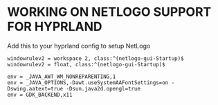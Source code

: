 # WORKING ON NETLOGO SUPPORT FOR HYPRLAND

Add this to your hyprland config to setup NetLogo 

```
windowrulev2 = workspace 2, class:^(netlogo-gui-Startup)$
windowrulev2 = float, class:^(netlogo-gui-Startup)$

env = _JAVA_AWT_WM_NONREPARENTING,1
env = _JAVA_OPTIONS,-Dawt.useSystemAAFontSettings=on -Dswing.aatext=true -Dsun.java2d.opengl=true
env = GDK_BACKEND,x11
```
